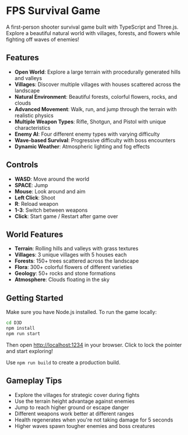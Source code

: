 # FPS Survival Game

A first-person shooter survival game built with TypeScript and Three.js. Explore a beautiful natural world with villages, forests, and flowers while fighting off waves of enemies!

## Features

- **Open World**: Explore a large terrain with procedurally generated hills and valleys
- **Villages**: Discover multiple villages with houses scattered across the landscape
- **Natural Environment**: Beautiful forests, colorful flowers, rocks, and clouds
- **Advanced Movement**: Walk, run, and jump through the terrain with realistic physics
- **Multiple Weapon Types**: Rifle, Shotgun, and Pistol with unique characteristics
- **Enemy AI**: Four different enemy types with varying difficulty
- **Wave-based Survival**: Progressive difficulty with boss encounters
- **Dynamic Weather**: Atmospheric lighting and fog effects

## Controls

- **WASD**: Move around the world
- **SPACE**: Jump
- **Mouse**: Look around and aim
- **Left Click**: Shoot
- **R**: Reload weapon
- **1-3**: Switch between weapons
- **Click**: Start game / Restart after game over

## World Features

- **Terrain**: Rolling hills and valleys with grass textures
- **Villages**: 3 unique villages with 5 houses each
- **Forests**: 150+ trees scattered across the landscape  
- **Flora**: 300+ colorful flowers of different varieties
- **Geology**: 50+ rocks and stone formations
- **Atmosphere**: Clouds floating in the sky

## Getting Started

Make sure you have Node.js installed. To run the game locally:

```bash
cd D3D
npm install
npm run start
```

Then open <http://localhost:1234> in your browser. Click to lock the pointer and start exploring!

Use `npm run build` to create a production build.

## Gameplay Tips

- Explore the villages for strategic cover during fights
- Use the terrain height advantage against enemies
- Jump to reach higher ground or escape danger
- Different weapons work better at different ranges
- Health regenerates when you're not taking damage for 5 seconds
- Higher waves spawn tougher enemies and boss creatures
